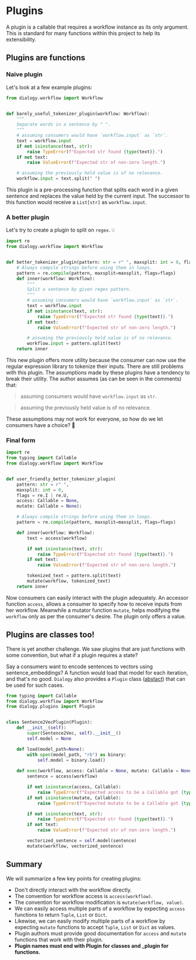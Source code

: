 # Plugins

A plugin is a callable that requires a workflow instance as its only argument. 
This is standard for many functions within this project to help its extensibility. 


## Plugins are functions

### Naive plugin
Let's look at a few example plugins:

```python
from dialogy.workflow import Workflow


def barely_useful_tokenizer_plugin(workflow: Workflow):
    """
    Separate words in a sentence by " ".
    """
    # assuming consumers would have `workflow.input` as `str`.
    text = workflow.input
    if not isinstance(text, str):
        raise TypeError(f"Expected str found {type(text)}.")
    if not text:
        raise ValueError(f"Expected str of non-zero length.")

    # assuming the previously held value is of no relevance.
    workflow.input = text.split(" ")
```

This plugin is a pre-processing function that splits each word in a given sentence and replaces the value held by the current input.
The successor to this function would receive a `List[str]` as `workflow.input`.


### A better plugin
Let's try to create a plugin to split on `regex`. 💡 

```python
import re
from dialogy.workflow import Workflow


def better_tokenizer_plugin(pattern: str = r" ", maxsplit: int = 0, flags = re.I | re.U):
    # Always compile strings before using them in loops.
    pattern = re.compile(pattern, maxsplit=maxsplit, flags=flags)
    def inner(workflow: Workflow):
        """
        Split a sentence by given regex pattern.
        """
        # assuming consumers would have `workflow.input` as `str`.
        text = workflow.input
        if not isinstance(text, str):
            raise TypeError(f"Expected str found {type(text)}.")
        if not text:
            raise ValueError(f"Expected str of non-zero length.")

        # assuming the previously held value is of no relevance.
        workflow.input = pattern.split(text)
    return inner
```

This new plugin offers more utility because the consumer can now use the regular expression library to tokenize their inputs. There are still problems with this plugin. The assumptions made by these plugins have a tendency to break their utility. The author assumes (as can be seen in the comments) that:

> assuming consumers would have `workflow.input` as `str`.

> assuming the previously held value is of no relevance.

These assumptions may not work for everyone, so how do we let consumers have a choice? 🤔

### Final form

```python
import re
from typing import Callable
from dialogy.workflow import Workflow


def user_friendly_better_tokenizer_plugin(
    pattern: str = r" ", 
    maxsplit: int = 0, 
    flags = re.I | re.U, 
    access: Callable = None, 
    mutate: Callable = None):

    # Always compile strings before using them in loops.
    pattern = re.compile(pattern, maxsplit=maxsplit, flags=flags)

    def inner(workflow: Workflow):
        text = access(workflow)

        if not isinstance(text, str):
            raise TypeError(f"Expected str found {type(text)}.")
        if not text:
            raise ValueError(f"Expected str of non-zero length.")

        tokenized_text = pattern.split(text)
        mutate(workflow, tokenized_text)
    return inner
```

Now consumers can easily interact with the plugin adequately. An accessor function `access`, allows a consumer to specify 
how to receive inputs from her workflow. Meanwhile a mutator function `mutate`, helps modifying the `workflow` only as per the consumer's desire.
The plugin only offers a value.

## Plugins are classes too!

There is yet another challenge. We saw plugins that are just functions with some convention, but what if a plugin requires a state? 

Say a consumers want to encode sentences to vectors using sentence_embeddings? A function would load that model for each iteration, and that's no good. `Dialogy` also provides a `Plugin` class ([abstact](https://docs.python.org/3/library/abc.html)) that can be used for such cases.

```python
from typing import Callable
from dialogy.workflow import Workflow
from dialogy.plugins import Plugin


class Sentence2VecPlugin(Plugin):
    def __init__(self):
        super(Sentence2Vec, self).__init__()
        self.model = None

    def load(model_path=None):
        with open(model_path, "rb") as binary:
            self.model = binary.load()
        
    def exec(workflow, access: Callable = None, mutate: Callable = None):
        sentence = access(workflow)

        if not isinstance(access, Callable):
            raise TypeError(f"Expected access to be a Callable got {type(access)} instead.")
        if not isinstance(mutate, Callable): 
            raise TypeError(f"Expected mutate to be a Callable got {type(access)} instead.")

        if not isinstance(text, str):
            raise TypeError(f"Expected str found {type(text)}.")
        if not text:
            raise ValueError(f"Expected str of non-zero length.")

        vectorized_sentence = self.model(sentence)
        mutate(workflow, vectorized_sentence)
```

## Summary
We will summarize a few key points for creating plugins:
- Don't directly interact with the workflow directly.
- The convention for workflow access is `access(workflow)`.
- The convention for workflow modification is `mutate(workflow, value)`.
- We can easily access multiple parts of a workflow by expecting `access` functions to return `Tuple`, `List` or `Dict`.
- Likewise, we can easily modify multiple parts of a workflow by expecting `mutate` functions to accept `Tuple`, `List` or `Dict` as values.
- Plugin authors must provide good documentation for `access` and `mutate` functions that work with their plugin.
- **Plugin names must end with Plugin for classes and _plugin for functions.**
